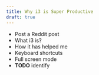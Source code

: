 ```yaml
---
title: Why i3 is Super Productive
draft: true
---
```


- Post a Reddit post
- What i3 is?
- How it has helped me
- Keyboard shortcuts
- Full screen mode
- **TODO** identify 
